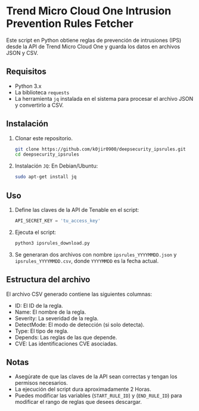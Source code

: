 # Trend Micro Cloud One Intrusion Prevention Rules Fetcher

Este script en Python obtiene reglas de prevención de intrusiones (IPS) desde la API de Trend Micro Cloud One y guarda los datos en archivos JSON y CSV.

## Requisitos

- Python 3.x
- La biblioteca `requests`
- La herramienta `jq` instalada en el sistema para procesar el archivo JSON y convertirlo a CSV.

## Instalación

1. Clonar este repositorio.
   ```sh
   git clone https://github.com/k0jir0900/deepsecurity_ipsrules.git
   cd deepsecurity_ipsrules
    ```
2. Instalación `JQ`:
   En Debian/Ubuntu:
      ```bash
      sudo apt-get install jq
      ```
## Uso
1. Define las claves de la API de Tenable en el script:
    ```python
    API_SECRET_KEY = 'tu_access_key'
    ```

2. Ejecuta el script:
    ```bash
    python3 ipsrules_download.py
    ```

3. Se generaran dos archivos con nombre `ipsrules_YYYYMMDD.json` y `ipsrules_YYYYMMDD.csv`, donde `YYYYMMDD` es la fecha actual.

## Estructura del archivo

El archivo CSV generado contiene las siguientes columnas:

- ID: El ID de la regla.
- Name: El nombre de la regla.
- Severity: La severidad de la regla.
- DetectMode: El modo de detección (si solo detecta).
- Type: El tipo de regla.
- Depends: Las reglas de las que depende.
- CVE: Las identificaciones CVE asociadas.

## Notas

- Asegúrate de que las claves de la API sean correctas y tengan los permisos necesarios.
- La ejecución del script dura aproximadamente 2 Horas.
- Puedes modificar las variables (`START_RULE_ID`) y (`END_RULE_ID`) para modificar el rango de reglas que desees descargar.
